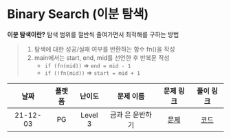 # Binary Search (이분 탐색)

**이분 탐색이란?** 탐색 범위를 절반씩 줄여가면서 최적해를 구하는 방법

> 1. 탐색에 대한 성공/실패 여부를 반환하는 함수 fn()을 작성
> 1. main에서는 start, end, mid를 선언한 후 반복문 작성
>    - `if (fn(mid))` => `end = mid - 1`
>    - `if (!fn(mid))` => `start = mid + 1`

|   날짜   | 플랫폼 | 난이도  |    문제 이름     |                            문제 링크                             |                                      풀이 링크                                      |
| :------: | :----: | :-----: | :--------------: | :--------------------------------------------------------------: | :---------------------------------------------------------------------------------: |
| 21-12-03 |   PG   | Level 3 | 금과 은 운반하기 | [문제](https://programmers.co.kr/learn/courses/30/lessons/86053) | [코드](https://github.com/LeeMir/Algorithm/blob/main/BinarySearch/PG-GoldSilver.js) |

